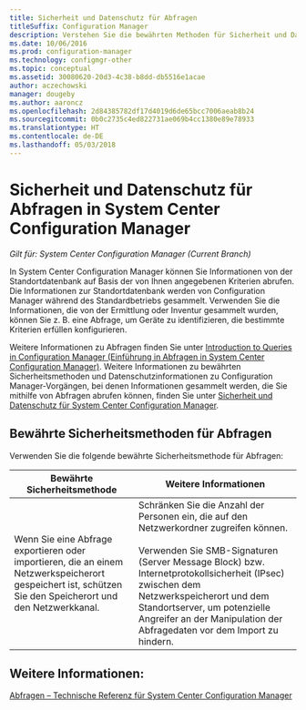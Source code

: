```yaml
---
title: Sicherheit und Datenschutz für Abfragen
titleSuffix: Configuration Manager
description: Verstehen Sie die bewährten Methoden für Sicherheit und Datenschutz beim Abfragen von Informationen aus der Standortdatenbank.
ms.date: 10/06/2016
ms.prod: configuration-manager
ms.technology: configmgr-other
ms.topic: conceptual
ms.assetid: 30080620-20d3-4c38-b8dd-db5516e1acae
author: aczechowski
manager: dougeby
ms.author: aaroncz
ms.openlocfilehash: 2d84385782df17d4019d6de65bcc7006aeab8b24
ms.sourcegitcommit: 0b0c2735c4ed822731ae069b4cc1380e89e78933
ms.translationtype: HT
ms.contentlocale: de-DE
ms.lasthandoff: 05/03/2018
---
```

# <a name="security-and-privacy-for-queries-in-system-center-configuration-manager"></a>Sicherheit und Datenschutz für Abfragen in System Center Configuration Manager

*Gilt für: System Center Configuration Manager (Current Branch)*

In System Center Configuration Manager können Sie Informationen von der Standortdatenbank auf Basis der von Ihnen angegebenen Kriterien abrufen. Die Informationen zur Standortdatenbank werden von Configuration Manager während des Standardbetriebs gesammelt. Verwenden Sie die Informationen, die von der Ermittlung oder Inventur gesammelt wurden, können Sie z. B. eine Abfrage, um Geräte zu identifizieren, die bestimmte Kriterien erfüllen konfigurieren.  

 Weitere Informationen zu Abfragen finden Sie unter [Introduction to Queries in Configuration Manager (Einführung in Abfragen in System Center Configuration Manager)](../../../core/servers/manage/introduction-to-queries.md). Weitere Informationen zu bewährten Sicherheitsmethoden und Datenschutzinformationen zu Configuration Manager-Vorgängen, bei denen Informationen gesammelt werden, die Sie mithilfe von Abfragen abrufen können, finden Sie unter [Sicherheit und Datenschutz für System Center Configuration Manager](../../../core/plan-design/security/security-and-privacy.md).  

## <a name="security-best-practices-for-queries"></a>Bewährte Sicherheitsmethoden für Abfragen  
 Verwenden Sie die folgende bewährte Sicherheitsmethode für Abfragen:  

|Bewährte Sicherheitsmethode|Weitere Informationen|  
|----------------------------|----------------------|  
|Wenn Sie eine Abfrage exportieren oder importieren, die an einem Netzwerkspeicherort gespeichert ist, schützen Sie den Speicherort und den Netzwerkkanal.|Schränken Sie die Anzahl der Personen ein, die auf den Netzwerkordner zugreifen können.<br /><br /> Verwenden Sie SMB-Signaturen (Server Message Block) bzw. Internetprotokollsicherheit (IPsec) zwischen dem Netzwerkspeicherort und dem Standortserver, um potenzielle Angreifer an der Manipulation der Abfragedaten vor dem Import zu hindern.|  

## <a name="see-also"></a>Weitere Informationen:  
 [Abfragen – Technische Referenz für System Center Configuration Manager](../../../core/servers/manage/queries-technical-reference.md)
